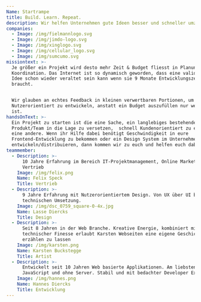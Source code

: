 ```yaml
---
Name: Startrampe
title: Build. Learn. Repeat.
description: Wir helfen Unternehmen gute Ideen besser und schneller umzusetzen.
companies:
  - Image: /img/fielmannlogo.svg
  - Image: /img/jimdo-logo.svg
  - Image: /img/xinglogo.svg
  - Image: /img/cellular_logo.svg
  - Image: /img/sumcumo.svg
missiontext: >-
  Je größer ein Projekt wird desto mehr Zeit & Budget fliesst in Planung und
  Koordination. Das Internet ist so dynamisch geworden, dass eine validierte
  Idee schon wieder veraltet sein kann wenn sie 9 Monate Entwicklungszeit
  braucht.


  Wir glauben an echtes Feedback in kleinen verwertbaren Portionen, um
  Nutzerorientiert zu entwickeln, anstatt ein Budget auszufüllen nur weil es da
  ist.
handsOnText: >-
  Ein Projekt zu starten ist die eine Sache, ein langlebiges bestehendes
  Produkt/Team in die Lage zu versetzen,  schnell Kundenorientiert zu entwickeln
  eine andere. Wenn ihr Hilfe dabei benötigt Geschwindigkeit in eure
  Frontend-Entwicklung zu bekommen oder ein Design System im Unternehmen zu
  entwickeln/distribuieren, dann kommen wir zu euch und helfen euch dabei.
teammember:
  - Description: >-
      10 Jahre Erfahrung im Bereich IT-Projektmanagement, Online Marketing und
      Vertrieb
    Image: /img/felix.png
    Name: Felix Speck
    Title: Vertrieb
  - Description: >-
      9 Jahre Erfahrung mit Nutzerorientiertem Design. Von UX über UI bis zur
      technischen Umsetzung.
    Image: /img/dsc_0759_square-0-4x.jpg
    Name: Lasse Diercks
    Title: Design
  - Description: >-
      Seit 8 Jahren in der Web Branche. Kreative Energie, kombiniert mit
      technischer Finesse erlaubt Karsten Webseiten eine eigene Geschichte
      erzählen zu lassen
    Image: /img/karsten.png
    Name: Karsten Buckstegge
    Title: Artist
  - Description: >-
      Entwickelt seit 10 Jahren Web basierte Applikationen. Am liebsten in
      JavaScript und ohne Server. Stabil und mit bedachter Developer Experience.
    Image: /img/hannes.png
    Name: Hannes Diercks
    Title: Entwicklung
---
```


